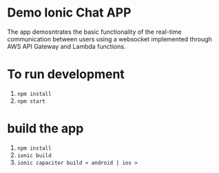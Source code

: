 # Demo Ionic Chat APP 

The app demosntrates the basic functionality of the real-time communication between users using a websocket implemented through AWS API Gateway and Lambda functions. 

# To run development 
1. `npm install`
2. `npm start`

# build the app 
1. `npm install`
2. `ionic build`
3. `ionic capacitor build < android | ios >`